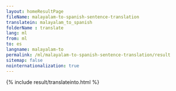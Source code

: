 ```yaml
---
layout: homeResultPage
fileName: malayalam-to-spanish-sentence-translation
translatein: malayalam_to_spanish
folderName : translate
lang: ml
from: ml
to: es
langname: malayalam-to
permalink: /ml/malayalam-to-spanish-sentence-translation/result
sitemap: false
nointernationalization: true
---
```

{% include result/translateinto.html %}

<script src="/js/result/translation.js" data-foldername="{{page.folderName}}" data-lang="{{page.lang}}"></script>
